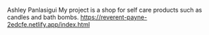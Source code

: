 Ashley Panlasigui
My project is a shop for self care products such as candles and bath bombs. https://reverent-payne-2edcfe.netlify.app/index.html 